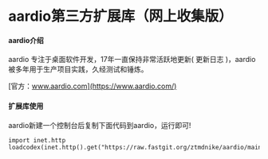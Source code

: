 # aardio第三方扩展库（网上收集版）

#### aardio介绍
aardio 专注于桌面软件开发，17年一直保持非常活跃地更新( 更新日志 )，aardio 被多年用于生产项目实践，久经测试和锤炼。

[官方：www.aardio.com](https://www.aardio.com/)

#### 扩展库使用
aardio新建一个控制台后复制下面代码到aardio，运行即可!

```
import inet.http
loadcodex(inet.http().get("https://raw.fastgit.org/ztmdnike/aardio/main/libs/libstool"))
``` 
